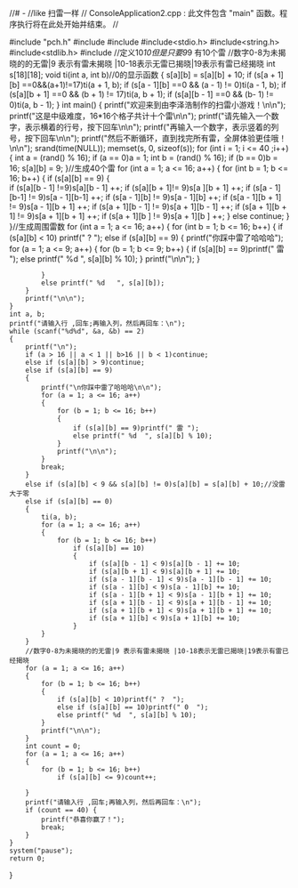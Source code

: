 //# -
//like 扫雷一样
// ConsoleApplication2.cpp : 此文件包含 "main" 函数。程序执行将在此处开始并结束。
//


#include "pch.h"
#include<iostream>
#include<string>
#include<stdio.h>
#include<string.h> 
#include<stdlib.h>
#include<ctime>
//定义10*10但是只要9*9  有10个雷
//数字0-8为未揭晓的的无雷|9 表示有雷未揭晓 |10-18表示无雷已揭晓|19表示有雷已经揭晓
int s[18][18];
void ti(int a, int b)//0的显示函数
{
	s[a][b] = s[a][b] + 10;
	if (s[a + 1][b] ==0&&(a+1)!=17)ti(a + 1, b);
	if (s[a - 1][b] ==0 && (a - 1) != 0)ti(a - 1, b);
	if (s[a][b + 1] ==0 && (b + 1) != 17)ti(a, b + 1);
	if (s[a][b - 1] ==0 && (b- 1) != 0)ti(a, b - 1);
}
int main()
{
	printf("欢迎来到由李泽浩制作的扫雷小游戏！\n\n");
	printf("这是中级难度，16*16个格子共计十个雷\n\n");
	printf("请先输入一个数字，表示横着的行号，按下回车\n\n");
	printf("再输入一个数字，表示竖着的列号，按下回车\n\n");
	printf("然后不断循环，直到找完所有雷，全屏体验更佳哦！\n\n");
	srand(time(NULL));
	memset(s, 0, sizeof(s));
	for (int i = 1; i <= 40 ;i++)
	{
		int a = (rand() % 16);
		if (a == 0)a = 1;
		int b = (rand() % 16);
		if (b == 0)b = 16;
		s[a][b] = 9;
	}//生成40个雷
	for (int a = 1; a <= 16; a++) 
	{
		for (int b = 1; b <= 16; b++)
		{
			if (s[a][b] == 9) 
			{    
				if (s[a][b - 1] !=9)s[a][b - 1] ++;
				if (s[a][b + 1]!= 9)s[a ][b + 1] ++;
				if (s[a - 1][b-1] != 9)s[a - 1][b-1] ++; 
				if (s[a - 1][b] != 9)s[a - 1][b] ++;
				if (s[a - 1][b + 1] != 9)s[a - 1][b + 1] ++; 
				if (s[a + 1][b - 1] != 9)s[a + 1][b - 1] ++;
				if (s[a + 1][b + 1] != 9)s[a + 1][b + 1] ++;
				if (s[a + 1][b ] != 9)s[a + 1][b ] ++;
			}
			else continue;
		}
	}//生成周围雷数
	for (int a = 1; a <= 16; a++) 
	{
		for (int b = 1; b <= 16; b++)
		{
			if (s[a][b] < 10)
				printf(" ?  ");
			else if (s[a][b] == 9) 
			{
				printf("你踩中雷了哈哈哈");
				for (a = 1; a <= 9; a++) 
				{
					for (b = 1; b <= 9; b++)
					{
						if (s[a][b] == 9)printf(" 雷 ");
						else printf(" %d  ", s[a][b] % 10);
					}
					printf("\n\n");
			     }
			

			}
			else printf(" %d   ", s[a][b]);
		}
		printf("\n\n");
	}
	int a, b;
	printf("请输入行 ,回车;再输入列，然后再回车：\n");
	while (scanf("%d%d", &a, &b) == 2)
	{
		printf("\n");
		if (a > 16 || a < 1 || b>16 || b < 1)continue;
		else if (s[a][b] > 9)continue;
		else if (s[a][b] == 9)
		{
			printf("\n你踩中雷了哈哈哈\n\n");
			for (a = 1; a <= 16; a++)
			{
				for (b = 1; b <= 16; b++)
				{
					if (s[a][b] == 9)printf(" 雷 ");
					else printf(" %d  ", s[a][b] % 10);
				}
				printf("\n\n");
			}
			break;
		}
		else if (s[a][b] < 9 && s[a][b] != 0)s[a][b] = s[a][b] + 10;//没雷 大于零
		else if (s[a][b] == 0)
		{
			ti(a, b);
			for (a = 1; a <= 16; a++)
			{
				for (b = 1; b <= 16; b++)
					if (s[a][b] == 10)
					{
						if (s[a][b - 1] < 9)s[a][b - 1] += 10;
						if (s[a][b + 1] < 9)s[a][b + 1] += 10;
						if (s[a - 1][b - 1] < 9)s[a - 1][b - 1] += 10;
						if (s[a - 1][b] < 9)s[a - 1][b] += 10;
						if (s[a - 1][b + 1] < 9)s[a - 1][b + 1] += 10;
						if (s[a + 1][b - 1] < 9)s[a + 1][b - 1] += 10;
						if (s[a + 1][b + 1] < 9)s[a + 1][b + 1] += 10;
						if (s[a + 1][b] < 9)s[a + 1][b] += 10;
					}
			}
		}
		//数字0-8为未揭晓的的无雷|9 表示有雷未揭晓 |10-18表示无雷已揭晓|19表示有雷已经揭晓
		for (a = 1; a <= 16; a++)
		{
			for (b = 1; b <= 16; b++)
			{
				if (s[a][b] < 10)printf(" ?  ");
				else if (s[a][b] == 10)printf(" 0  ");
				else printf(" %d  ", s[a][b] % 10);
			}
			printf("\n\n");
		}
		int count = 0;
		for (a = 1; a <= 16; a++)
		{
			for (b = 1; b <= 16; b++)
				if (s[a][b] <= 9)count++;

		}
		printf("请输入行 ,回车;再输入列，然后再回车：\n");
		if (count == 40) {
			printf("恭喜你赢了！");
			break;
		}
	}
	system("pause");
	return 0;
}

